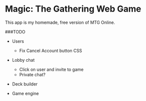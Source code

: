 # Magic: The Gathering Web Game

This app is my homemade, free version of MTG Online. 

###TODO

* Users
  * Fix Cancel Account button CSS

* Lobby chat
  * Click on user and invite to game
  * Private chat?

* Deck builder
* Game engine

